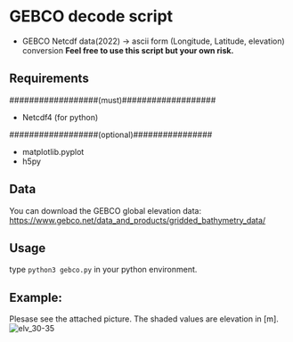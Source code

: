 # GEBCO decode script
- GEBCO Netcdf data(2022) -> ascii form (Longitude, Latitude, elevation) conversion
**Feel free to use this script but your own risk.**

## Requirements
##################(must)###################
- Netcdf4 (for python)  

##################(optional)################
- matplotlib.pyplot
- h5py

## Data 
You can download the GEBCO global elevation data: 
https://www.gebco.net/data_and_products/gridded_bathymetry_data/

## Usage
type ```python3 gebco.py``` in your python environment.

## Example: 
Plesase see the attached picture. The shaded values are elevation in [m].
![elv_30-35](https://user-images.githubusercontent.com/84554010/188616191-ead6f215-200e-4287-9a9d-8921b9134681.png)
